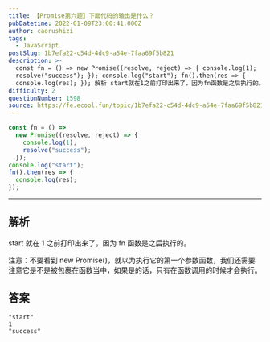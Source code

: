 ```yaml
---
title: 【Promise第六题】下面代码的输出是什么？
pubDatetime: 2022-01-09T23:00:41.000Z
author: caorushizi
tags:
  - JavaScript
postSlug: 1b7efa22-c54d-4dc9-a54e-7faa69f5b821
description: >-
  const fn = () => new Promise((resolve, reject) => { console.log(1);
  resolve("success"); }); console.log("start"); fn().then(res => {
  console.log(res); }); 解析 start就在1之前打印出来了，因为fn函数是之后执行的。 注意：不要看到new P
difficulty: 2
questionNumber: 1598
source: https://fe.ecool.fun/topic/1b7efa22-c54d-4dc9-a54e-7faa69f5b821
---
```


```js
const fn = () =>
  new Promise((resolve, reject) => {
    console.log(1);
    resolve("success");
  });
console.log("start");
fn().then(res => {
  console.log(res);
});
```

---

## 解析

start 就在 1 之前打印出来了，因为 fn 函数是之后执行的。

注意：不要看到 new Promise()，就以为执行它的第一个参数函数，我们还需要注意它是不是被包裹在函数当中，如果是的话，只有在函数调用的时候才会执行。

## 答案

```
"start"
1
"success"
```
